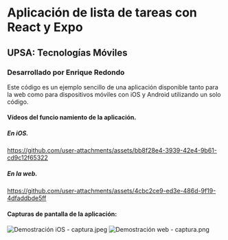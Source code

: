 # Aplicación de lista de tareas con React y Expo

## UPSA: Tecnologías Móviles

### Desarrollado por Enrique Redondo

Este código es un ejemplo sencillo de una aplicación disponible tanto para la web como para dispositivos móviles con iOS
y Android utilizando un solo código.

#### Vídeos del funcio namiento de la aplicación.
##### En iOS.
https://github.com/user-attachments/assets/bb8f28e4-3939-42e4-9b61-cd9c12f65322

##### En la web.
https://github.com/user-attachments/assets/4cbc2ce9-ed3e-486d-9f19-4dfaddbde5ff

#### Capturas de pantalla de la aplicación:
![Demostración iOS - captura.jpeg](public/Demostraci%C3%B3n%20iOS%20-%20captura.jpeg)
![Demostración web - captura.png](public/Demostraci%C3%B3n%20web%20-%20captura.png)
